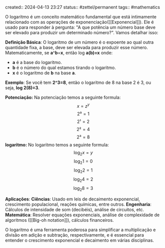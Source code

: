 created:: 2024-04-13 23:27
status:: #zettel/permanent 
tags:: #mathematics 

O logaritmo é um conceito matemático fundamental que está intimamente relacionado com as operações de exponenciação([[Exponencial]]). Ele é usado para responder à pergunta: "A que potência um número base deve ser elevado para produzir um determinado número?". Vamos detalhar isso:

**Definição Básica**: O logaritmo de um número é o expoente ao qual outra quantidade fixa, a base, deve ser elevada para produzir esse número. Matematicamente, se **a**^**b**=**x**, então log⁡ **a(b)=x** onde:

- **a** é a base do logaritmo.
- **b** é o número do qual estamos tirando o logaritmo.
- **x** é o logaritmo de **b** na base **a**.

**Exemplo**: Se você tem **2^3=8**, então o logaritmo de 8 na base 2 é 3, ou seja, **log⁡ 2(8)=3**.

**Potenciação:**
Na potenciação temos a seguinte formula: 
$$x = z^y$$
$$2⁰=1$$
$$2¹=2$$
$$2²=4$$
$$2³=8$$
**logaritmo:**
No logaritmo temos a seguinte formula: 
$$\log_2{x}=y$$
$$\log_2{1}=0$$
$$\log_2{2}=1$$
$$\log_2{4}=2$$
$$\log_2{8}=3$$

**Aplicações**:
    **Ciências**: Usado em leis de decaimento exponencial, crescimento populacional, reações químicas, entre outros.
    **Engenharia**: Cálculos de intensidade de som (decibéis), análise de circuitos, etc.
    **Matemática**: Resolver equações exponenciais, análise de complexidade de algoritmos ([[Big-oh notation]]), cálculos financeiros.

O logaritmo é uma ferramenta poderosa para simplificar a multiplicação e divisão em adição e subtração, respectivamente, e é essencial para entender o crescimento exponencial e decaimento em várias disciplinas.